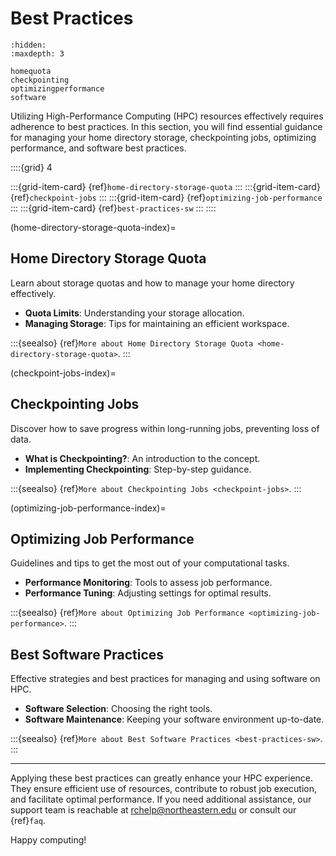# Best Practices

```{toctree}
:hidden:
:maxdepth: 3

homequota
checkpointing
optimizingperformance
software
```

Utilizing High-Performance Computing (HPC) resources effectively requires adherence to best practices. In this section, you will find essential guidance for managing your home directory storage, checkpointing jobs, optimizing performance, and software best practices.

::::{grid} 4

:::{grid-item-card} {ref}`home-directory-storage-quota`
:::
:::{grid-item-card} {ref}`checkpoint-jobs`
:::
:::{grid-item-card} {ref}`optimizing-job-performance`
:::
:::{grid-item-card} {ref}`best-practices-sw`
:::
::::

(home-directory-storage-quota-index)=
## Home Directory Storage Quota
Learn about storage quotas and how to manage your home directory effectively.

- **Quota Limits**: Understanding your storage allocation.
- **Managing Storage**: Tips for maintaining an efficient workspace.

:::{seealso}
{ref}`More about Home Directory Storage Quota <home-directory-storage-quota>`.
:::

(checkpoint-jobs-index)=
## Checkpointing Jobs
Discover how to save progress within long-running jobs, preventing loss of data.

- **What is Checkpointing?**: An introduction to the concept.
- **Implementing Checkpointing**: Step-by-step guidance.

:::{seealso}
{ref}`More about Checkpointing Jobs <checkpoint-jobs>`.
:::

(optimizing-job-performance-index)=
## Optimizing Job Performance
Guidelines and tips to get the most out of your computational tasks.

- **Performance Monitoring**: Tools to assess job performance.
- **Performance Tuning**: Adjusting settings for optimal results.

:::{seealso}
{ref}`More about Optimizing Job Performance <optimizing-job-performance>`.
:::

## Best Software Practices
Effective strategies and best practices for managing and using software on HPC.

- **Software Selection**: Choosing the right tools.
- **Software Maintenance**: Keeping your software environment up-to-date.

:::{seealso}
{ref}`More about Best Software Practices <best-practices-sw>`.
:::

---

Applying these best practices can greatly enhance your HPC experience. They ensure efficient use of resources, contribute to robust job execution, and facilitate optimal performance. If you need additional assistance, our support team is reachable at <rchelp@northeastern.edu> or consult our {ref}`faq`.

Happy computing!
